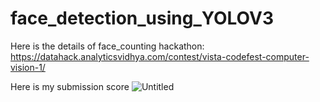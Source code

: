# face_detection_using_YOLOV3

Here is the details of face_counting hackathon: https://datahack.analyticsvidhya.com/contest/vista-codefest-computer-vision-1/

Here is my submission score
![Untitled](https://user-images.githubusercontent.com/68200424/105460697-074c4280-5c41-11eb-8db6-e1c5e3940be3.png)

